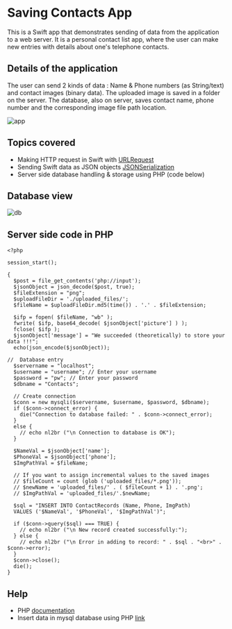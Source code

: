 # Saving Contacts App

This is a Swift app that demonstrates sending of data from the application to a web server. It is a personal contact list app, where the user can make new entries with details about one's telephone contacts.

## Details of the application
The user can send 2 kinds of data : Name & Phone numbers (as String/text) and contact images (binary data). The uploaded image is saved in a folder on the server. The database, also on server, saves contact name, phone number and the corresponding image file path location.

![app](https://github.com/d-misra/Swift-Apps/blob/master/Project%203%20-%20Image%20%26%20data%20to%20Server/Thumbnail.png)

## Topics covered
- Making HTTP request in Swift with [URLRequest](https://developer.apple.com/documentation/foundation/urlrequest)
- Sending Swift data as JSON objects [JSONSerialization](https://developer.apple.com/documentation/foundation/jsonserialization)
- Server side database handling & storage using PHP (code below)

## Database view

![db](https://github.com/d-misra/Swift-Apps/blob/master/Project%203%20-%20Image%20%26%20data%20to%20Server/Db.png)

## Server side code in PHP
```
<?php

session_start();

{
  $post = file_get_contents('php://input');
  $jsonObject = json_decode($post, true);
  $fileExtension = "png";
  $uploadFileDir = './uploaded_files/';
  $fileName = $uploadFileDir.md5(time()) . '.' . $fileExtension;

  $ifp = fopen( $fileName, "wb" );
  fwrite( $ifp, base64_decode( $jsonObject['picture'] ) );
  fclose( $ifp );
  $jsonObject['message'] = "We succeeded (theoretically) to store your data !!!";
  echo(json_encode($jsonObject));

//  Database entry
  $servername = "localhost";
  $username = "username"; // Enter your username
  $password = "pw"; // Enter your password
  $dbname = "Contacts";

  // Create connection
  $conn = new mysqli($servername, $username, $password, $dbname);
  if ($conn->connect_error) {
    die("Connection to database failed: " . $conn->connect_error);
  }
  else {
    // echo nl2br ("\n Connection to database is OK");
  }

  $NameVal = $jsonObject['name'];
  $PhoneVal = $jsonObject['phone'];
  $ImgPathVal = $fileName;

  // If you want to assign incremental values to the saved images
  // $fileCount = count (glob ('uploaded_files/*.png'));
  // $newName = 'uploaded_files/' . ( $fileCount + 1) . '.png';
  // $ImgPathVal = 'uploaded_files/'.$newName;

  $sql = "INSERT INTO ContactRecords (Name, Phone, ImgPath)
  VALUES ('$NameVal', '$PhoneVal', '$ImgPathVal')";

  if ($conn->query($sql) === TRUE) {
    // echo nl2br ("\n New record created successfully:");
  } else {
    // echo nl2br ("\n Error in adding to record: " . $sql . "<br>" . $conn->error);
  }
  $conn->close();
  die();
}
```

## Help

- PHP [documentation](https://www.php.net/)
- Insert data in mysql database using PHP [link](https://www.w3schools.com/php/php_mysql_insert.asp)
